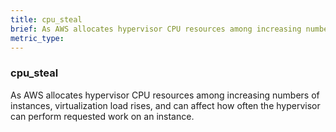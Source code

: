 ```yaml
---
title: cpu_steal
brief: As AWS allocates hypervisor CPU resources among increasing numbers of instances, virtualization load rises, and can affect how often the hypervisor can perform requested work on an instance.
metric_type:
---
```

### cpu_steal

As AWS allocates hypervisor CPU resources among increasing numbers of instances, virtualization load rises, and can affect how often the hypervisor can perform requested work on an instance.
